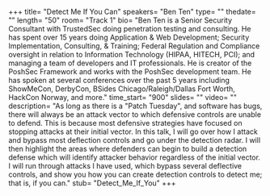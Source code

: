 +++
title= "Detect Me If You Can"
speakers= "Ben Ten"
type= ""
thedate= ""
length= "50"
room= "Track 1"
bio= "Ben Ten is a Senior Security Consultant with TrustedSec doing penetration testing and consulting. He has spent over 15 years doing Application &amp; Web Development; Security Implementation, Consulting, &amp; Training; Federal Regulation and Compliance oversight in relation to Information Technology (HIPAA, HITECH, PCI); and managing a team of developers and IT professionals. He is creator of the PoshSec Framework and works with the PoshSec development team. He has spoken at several conferences over the past 5 years including ShowMeCon, DerbyCon, BSides Chicago/Raleigh/Dallas Fort Worth, HackCon Norway, and more."
time_start= "900"
slides= ""
video= ""
description= "As long as there is a &quot;Patch Tuesday&quot;, and software has bugs, there will always be an attack vector to which defensive controls are unable to defend. This is because most defensive strategies have focused on stopping attacks at their initial vector. In this talk, I will go over how I attack and bypass most deflection controls and go under the detection radar. I will then highlight the areas where defenders can begin to build a detection defense which will identify attacker behavior regardless of the initial vector. I will run through attacks I have used, which bypass several deflective controls, and show you how you can create detection controls to detect me; that is, if you can."
stub= "Detect_Me_If_You"
+++